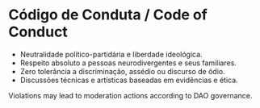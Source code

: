 # Código de Conduta / Code of Conduct

- Neutralidade político-partidária e liberdade ideológica.
- Respeito absoluto a pessoas neurodivergentes e seus familiares.
- Zero tolerância a discriminação, assédio ou discurso de ódio.
- Discussões técnicas e artísticas baseadas em evidências e ética.

Violations may lead to moderation actions according to DAO governance.

